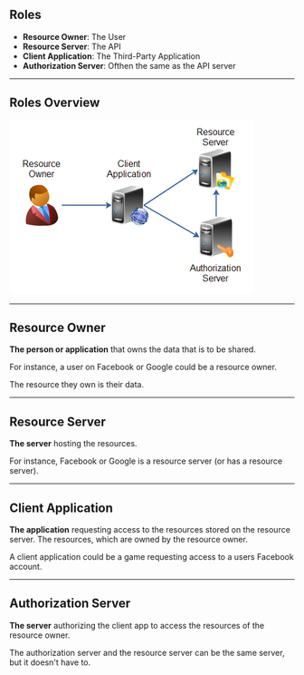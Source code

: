 ## Roles

* **Resource Owner**: The User
* **Resource Server**: The API
* **Client Application**: The Third-Party Application
* **Authorization Server**: Ofthen the same as the API server

---

## Roles Overview

![](images/roles-overview.png)

---

## Resource Owner

**The person or application** that owns the data that is to be shared.

For instance, a user on Facebook or Google could be a resource owner.

The resource they own is their data.

---

## Resource Server

**The server** hosting the resources.

For instance, Facebook or Google is a resource server (or has a resource server).

---

## Client Application

**The application** requesting access to the resources stored on the resource server. The resources, which are owned by the resource owner.

A client application could be a game requesting access to a users Facebook account.

---

## Authorization Server

**The server** authorizing the client app to access the resources of the resource owner.

The authorization server and the resource server can be the same server, but it doesn't have to.

